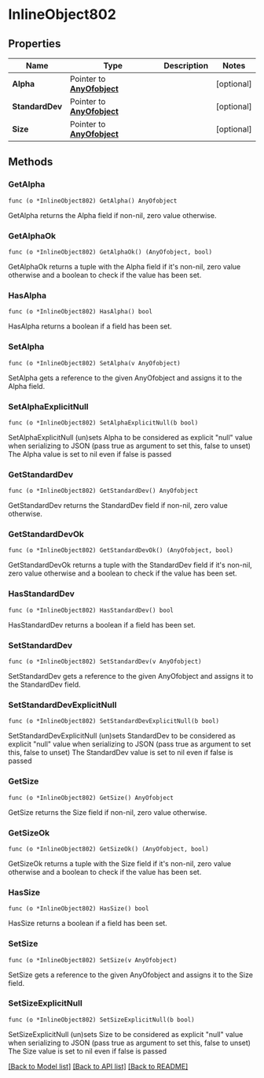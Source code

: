 # InlineObject802

## Properties

Name | Type | Description | Notes
------------ | ------------- | ------------- | -------------
**Alpha** | Pointer to [**AnyOfobject**](anyOf&lt;object&gt;.md) |  | [optional] 
**StandardDev** | Pointer to [**AnyOfobject**](anyOf&lt;object&gt;.md) |  | [optional] 
**Size** | Pointer to [**AnyOfobject**](anyOf&lt;object&gt;.md) |  | [optional] 

## Methods

### GetAlpha

`func (o *InlineObject802) GetAlpha() AnyOfobject`

GetAlpha returns the Alpha field if non-nil, zero value otherwise.

### GetAlphaOk

`func (o *InlineObject802) GetAlphaOk() (AnyOfobject, bool)`

GetAlphaOk returns a tuple with the Alpha field if it's non-nil, zero value otherwise
and a boolean to check if the value has been set.

### HasAlpha

`func (o *InlineObject802) HasAlpha() bool`

HasAlpha returns a boolean if a field has been set.

### SetAlpha

`func (o *InlineObject802) SetAlpha(v AnyOfobject)`

SetAlpha gets a reference to the given AnyOfobject and assigns it to the Alpha field.

### SetAlphaExplicitNull

`func (o *InlineObject802) SetAlphaExplicitNull(b bool)`

SetAlphaExplicitNull (un)sets Alpha to be considered as explicit "null" value
when serializing to JSON (pass true as argument to set this, false to unset)
The Alpha value is set to nil even if false is passed
### GetStandardDev

`func (o *InlineObject802) GetStandardDev() AnyOfobject`

GetStandardDev returns the StandardDev field if non-nil, zero value otherwise.

### GetStandardDevOk

`func (o *InlineObject802) GetStandardDevOk() (AnyOfobject, bool)`

GetStandardDevOk returns a tuple with the StandardDev field if it's non-nil, zero value otherwise
and a boolean to check if the value has been set.

### HasStandardDev

`func (o *InlineObject802) HasStandardDev() bool`

HasStandardDev returns a boolean if a field has been set.

### SetStandardDev

`func (o *InlineObject802) SetStandardDev(v AnyOfobject)`

SetStandardDev gets a reference to the given AnyOfobject and assigns it to the StandardDev field.

### SetStandardDevExplicitNull

`func (o *InlineObject802) SetStandardDevExplicitNull(b bool)`

SetStandardDevExplicitNull (un)sets StandardDev to be considered as explicit "null" value
when serializing to JSON (pass true as argument to set this, false to unset)
The StandardDev value is set to nil even if false is passed
### GetSize

`func (o *InlineObject802) GetSize() AnyOfobject`

GetSize returns the Size field if non-nil, zero value otherwise.

### GetSizeOk

`func (o *InlineObject802) GetSizeOk() (AnyOfobject, bool)`

GetSizeOk returns a tuple with the Size field if it's non-nil, zero value otherwise
and a boolean to check if the value has been set.

### HasSize

`func (o *InlineObject802) HasSize() bool`

HasSize returns a boolean if a field has been set.

### SetSize

`func (o *InlineObject802) SetSize(v AnyOfobject)`

SetSize gets a reference to the given AnyOfobject and assigns it to the Size field.

### SetSizeExplicitNull

`func (o *InlineObject802) SetSizeExplicitNull(b bool)`

SetSizeExplicitNull (un)sets Size to be considered as explicit "null" value
when serializing to JSON (pass true as argument to set this, false to unset)
The Size value is set to nil even if false is passed

[[Back to Model list]](../README.md#documentation-for-models) [[Back to API list]](../README.md#documentation-for-api-endpoints) [[Back to README]](../README.md)


